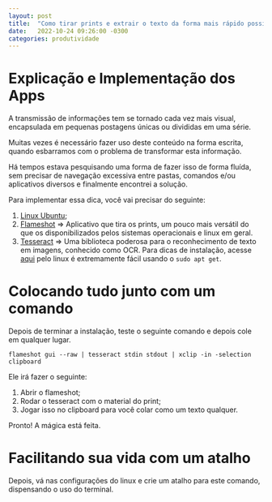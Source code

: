```yaml
---
layout: post
title:  "Como tirar prints e extrair o texto da forma mais rápido possível"
date:   2022-10-24 09:26:00 -0300
categories: produtividade
---
```


# Explicação e Implementação dos Apps

A transmissão de informações tem se tornado cada vez mais visual, encapsulada em pequenas postagens únicas ou divididas em uma série.

Muitas vezes é necessário fazer uso deste conteúdo na forma escrita, quando esbarramos com o problema de transformar esta informação.

Há tempos estava pesquisando uma forma de fazer isso de forma fluída, sem precisar de navegação excessiva entre pastas, comandos e/ou aplicativos diversos e finalmente encontrei a solução. 

Para implementar essa dica, você vai precisar do seguinte: 

1. [Linux Ubuntu](https://ubuntu.com/);
2. [Flameshot](https://github.com/flameshot-org/flameshot) => Aplicativo que tira os prints, um pouco mais versátil do que os disponibilizados pelos sistemas operacionais e linux em geral. 
3. [Tesseract](https://github.com/tesseract-ocr/tesseract) => Uma biblioteca poderosa para o reconhecimento de texto em imagens, conhecido como OCR. Para dicas de instalação, acesse [aqui](https://tesseract-ocr.github.io/tessdoc/Installation.html) pelo linux é extremamente fácil usando o `sudo apt get`. 

# Colocando tudo junto com um comando

Depois de terminar a instalação, teste o seguinte comando e depois cole em qualquer lugar.

`flameshot gui --raw | tesseract stdin stdout | xclip -in -selection clipboard`

Ele irá fazer o seguinte: 

1. Abrir o flameshot;
2. Rodar o tesseract com o material do print;
3. Jogar isso no clipboard para você colar como um texto qualquer.

Pronto! A mágica está feita. 

# Facilitando sua vida com um atalho 

Depois, vá nas configurações do linux e crie um atalho para este comando, dispensando o uso do terminal. 
